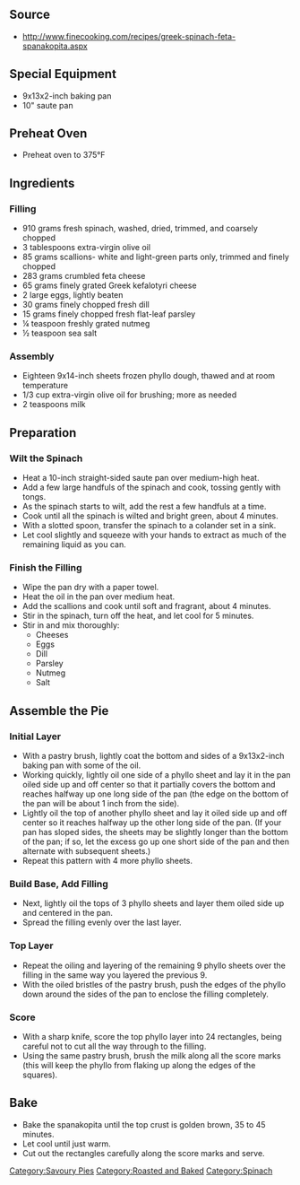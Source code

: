 ## Source

-   <http://www.finecooking.com/recipes/greek-spinach-feta-spanakopita.aspx>

## Special Equipment

-   9x13x2-inch baking pan
-   10" saute pan

## Preheat Oven

-   Preheat oven to 375°F

## Ingredients

### Filling

-   910 grams fresh spinach, washed, dried, trimmed, and coarsely
    chopped
-   3 tablespoons extra-virgin olive oil
-   85 grams scallions- white and light-green parts only, trimmed and
    finely chopped
-   283 grams crumbled feta cheese
-   65 grams finely grated Greek kefalotyri cheese
-   2 large eggs, lightly beaten
-   30 grams finely chopped fresh dill
-   15 grams finely chopped fresh flat-leaf parsley
-   ¼ teaspoon freshly grated nutmeg
-   ½ teaspoon sea salt

### Assembly

-   Eighteen 9x14-inch sheets frozen phyllo dough, thawed and at room
    temperature
-   1/3 cup extra-virgin olive oil for brushing; more as needed
-   2 teaspoons milk

## Preparation

### Wilt the Spinach

-   Heat a 10-inch straight-sided saute pan over medium-high heat.
-   Add a few large handfuls of the spinach and cook, tossing gently
    with tongs.
-   As the spinach starts to wilt, add the rest a few handfuls at a
    time.
-   Cook until all the spinach is wilted and bright green, about 4
    minutes.
-   With a slotted spoon, transfer the spinach to a colander set in a
    sink.
-   Let cool slightly and squeeze with your hands to extract as much of
    the remaining liquid as you can.

### Finish the Filling

-   Wipe the pan dry with a paper towel.
-   Heat the oil in the pan over medium heat.
-   Add the scallions and cook until soft and fragrant, about 4 minutes.
-   Stir in the spinach, turn off the heat, and let cool for 5 minutes.
-   Stir in and mix thoroughly:
    -   Cheeses
    -   Eggs
    -   Dill
    -   Parsley
    -   Nutmeg
    -   Salt

## Assemble the Pie

### Initial Layer

-   With a pastry brush, lightly coat the bottom and sides of a
    9x13x2-inch baking pan with some of the oil.
-   Working quickly, lightly oil one side of a phyllo sheet and lay it
    in the pan oiled side up and off center so that it partially covers
    the bottom and reaches halfway up one long side of the pan (the edge
    on the bottom of the pan will be about 1 inch from the side).
-   Lightly oil the top of another phyllo sheet and lay it oiled side up
    and off center so it reaches halfway up the other long side of the
    pan. (If your pan has sloped sides, the sheets may be slightly
    longer than the bottom of the pan; if so, let the excess go up one
    short side of the pan and then alternate with subsequent sheets.)
-   Repeat this pattern with 4 more phyllo sheets.

### Build Base, Add Filling

-   Next, lightly oil the tops of 3 phyllo sheets and layer them oiled
    side up and centered in the pan.
-   Spread the filling evenly over the last layer.

### Top Layer

-   Repeat the oiling and layering of the remaining 9 phyllo sheets over
    the filling in the same way you layered the previous 9.
-   With the oiled bristles of the pastry brush, push the edges of the
    phyllo down around the sides of the pan to enclose the filling
    completely.

### Score

-   With a sharp knife, score the top phyllo layer into 24 rectangles,
    being careful not to cut all the way through to the filling.
-   Using the same pastry brush, brush the milk along all the score
    marks (this will keep the phyllo from flaking up along the edges of
    the squares).

## Bake

-   Bake the spanakopita until the top crust is golden brown, 35 to 45
    minutes.
-   Let cool until just warm.
-   Cut out the rectangles carefully along the score marks and serve.

[Category:Savoury Pies](Category:Savoury_Pies "wikilink")
[Category:Roasted and Baked](Category:Roasted_and_Baked "wikilink")
[Category:Spinach](Category:Spinach "wikilink")